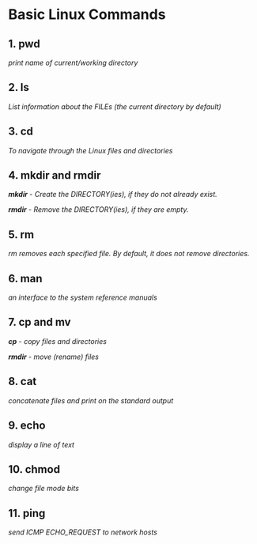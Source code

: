 # Basic Linux Commands


## 1. pwd

_print name of current/working directory_

## 2. ls

_List  information  about the FILEs (the current directory by default)_

## 3. cd

_To navigate through the Linux files and directories_

## 4. mkdir and rmdir

_**mkdir**_ - _Create the DIRECTORY(ies), if they do not already exist._

_**rmdir**_ - _Remove the DIRECTORY(ies), if they are empty._

## 5. rm

_rm removes each specified file.  By default, it does not remove directories._

## 6. man

_an interface to the system reference manuals_

## 7. cp and mv

_**cp**_ - _copy files and directories_

_**rmdir**_ - _move (rename) files_

## 8. cat

_concatenate files and print on the standard output_

## 9. echo

_display a line of text_

## 10. chmod

_change file mode bits_

## 11. ping

*send ICMP ECHO_REQUEST to network hosts*